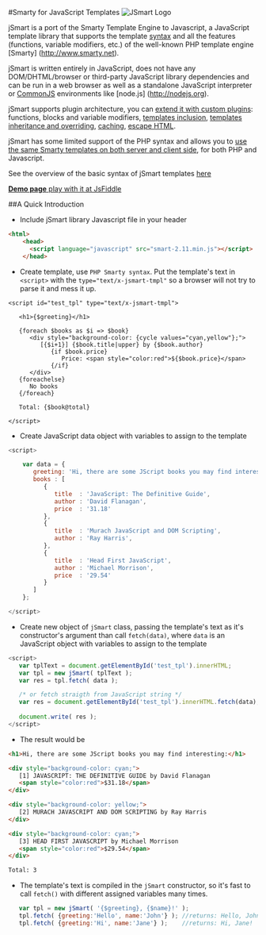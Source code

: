 #Smarty for JavaScript Templates  ![JSmart Logo](https://github.com/miroshnikov/jsmart/blob/master/jsmartlogo.gif)

jSmart is a port of the Smarty Template Engine to Javascript, a JavaScript template library that supports the template [syntax](https://github.com/miroshnikov/jsmart/blob/wiki/syntax.md) and all the features (functions, variable modifiers, etc.) of the well-known PHP template engine [Smarty] (http://www.smarty.net). 

jSmart is written entirely in JavaScript, does not have any DOM/DHTML/browser or third-party JavaScript library dependencies and can be run in a web browser as well as a standalone JavaScript interpreter or [CommonJS](http://www.commonjs.org) environments like [node.js] (http://nodejs.org).

jSmart supports plugin architecture, you can [extend it with custom plugins](https://github.com/miroshnikov/jsmart/blob/wiki/CreatePlugin.md): functions, blocks and variable modifiers, [templates inclusion](https://github.com/miroshnikov/jsmart/blob/wiki/IncludeTemplates.md), [templates inheritance and overriding](https://github.com/miroshnikov/jsmart/blob/wiki/Template_inheritance.md), [caching](https://github.com/miroshnikov/jsmart/blob/wiki/caching.md), [escape HTML](https://github.com/miroshnikov/jsmart/blob/wiki/escape_html.md).

jSmart has some limited support of the PHP syntax and allows you to [use the same Smarty templates on both server and client side](https://github.com/miroshnikov/jsmart/blob/wiki/Smarty_template_in_javascript.md), for both PHP and Javascript.

See the overview of the basic syntax of jSmart templates [here](https://github.com/miroshnikov/jsmart/blob/wiki/syntax.md)

[**Demo page** play with it at JsFiddle](https://jsfiddle.net/miroshnikov/6tfz9p3z/1/)

##A Quick Introduction
* Include jSmart library Javascript file in your header
```html
<html>
    <head>
      <script language="javascript" src="smart-2.11.min.js"></script>
    </head>
```

* Create template, use ```PHP Smarty syntax```. Put the template's text in ```<script>``` with the ```type="text/x-jsmart-tmpl"``` so a browser will not try to parse it and mess it up.
```smarty
<script id="test_tpl" type="text/x-jsmart-tmpl">
 
   <h1>{$greeting}</h1>

   {foreach $books as $i => $book}
      <div style="background-color: {cycle values="cyan,yellow"};">
         [{$i+1}] {$book.title|upper} by {$book.author} 
            {if $book.price}                                
               Price: <span style="color:red">${$book.price}</span>
            {/if}                                           
      </div>
   {foreachelse}
      No books
   {/foreach}

   Total: {$book@total}

</script>
```

* Create JavaScript data object with variables to assign to the template
```javascript
<script>

    var data = {
       greeting: 'Hi, there are some JScript books you may find interesting:',
       books : [
          {
             title  : 'JavaScript: The Definitive Guide',          
             author : 'David Flanagan',                            
             price  : '31.18'
          },
          {
             title  : 'Murach JavaScript and DOM Scripting',
             author : 'Ray Harris',
          },
          {
             title  : 'Head First JavaScript',
             author : 'Michael Morrison',
             price  : '29.54'
          }
       ]      
    };

</script>
```

* Create new object of ```jSmart``` class, passing the template's text as it's constructor's argument than call ```fetch(data)```, where ```data``` is an JavaScript object with variables to assign to the template
```javascript
<script>
   var tplText = document.getElementById('test_tpl').innerHTML;
   var tpl = new jSmart( tplText );
   var res = tpl.fetch( data );

   /* or fetch straigth from JavaScript string */
   var res = document.getElementById('test_tpl').innerHTML.fetch(data);
   
   document.write( res );
</script>
```

* The result would be
```html
<h1>Hi, there are some JScript books you may find interesting:</h1>

<div style="background-color: cyan;">
   [1] JAVASCRIPT: THE DEFINITIVE GUIDE by David Flanagan 
   <span style="color:red">$31.18</span>
</div>

<div style="background-color: yellow;">
   [2] MURACH JAVASCRIPT AND DOM SCRIPTING by Ray Harris 
</div>

<div style="background-color: cyan;">
   [3] HEAD FIRST JAVASCRIPT by Michael Morrison 
   <span style="color:red">$29.54</span>
</div>

Total: 3
```

* The template's text is compiled in the ```jSmart``` constructor, so it's fast to call ```fetch()``` with different assigned variables many times.
```javascript
   var tpl = new jSmart( '{$greeting}, {$name}!' );
   tpl.fetch( {greeting:'Hello', name:'John'} ); //returns: Hello, John!
   tpl.fetch( {greeting:'Hi', name:'Jane'} );    //returns: Hi, Jane!
```
